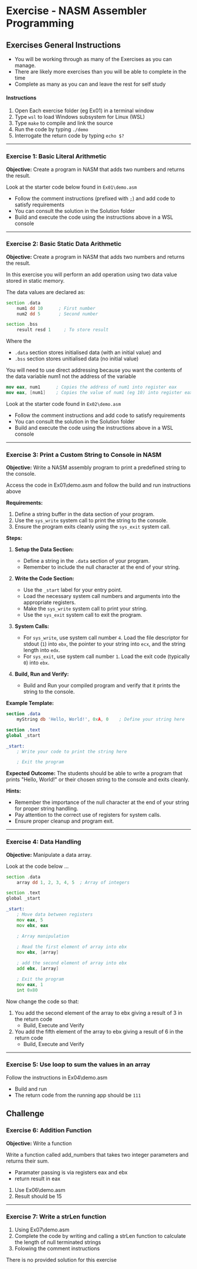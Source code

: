 # Exercise - NASM Assembler Programming

## Exercises General Instructions

* You will be working through as many of the Exercises as you can manage.
* There are likely more exercises than you will be able to complete in the time
* Complete as many as you can and leave the rest for self study

#### Instructions

1. Open Each exercise folder (eg Ex01) in a terminal window
1. Type ```wsl``` to load Windows subsystem for Linux (WSL)
1. Type ```make``` to compile and link the source
1. Run the code by typing ```./demo```
1. Interrogate the return code by typing ```echo $?```

---
### Exercise 1: Basic Literal Arithmetic
**Objective:** Create a program in NASM that adds two numbers and returns the result. 

Look at the starter code below found in ```Ex01\demo.asm```

* Follow the comment instructions (prefixed with ```;```) and add code to satisfy requirements
* You can consult the solution in the Solution folder
* Build and execute the code using the instructions above in a WSL console

---
### Exercise 2: Basic Static Data Arithmetic
**Objective:** Create a program in NASM that adds two numbers and returns the result. 

In this exercise you will perform an add operation using two data value stored in static memory.

The data values are declared as:

```asm
section .data
    num1 dd 10      ; First number
    num2 dd 5       ; Second number

section .bss
    result resd 1     ; To store result
```

Where the 
* ```.data``` section stores initialised data (with an initial value) and
* ```.bss``` section stores unitialised data (no initial value)

You will need to use direct addressing because you want the contents of the data variable num1 not the address of the variable

```nasm
mov eax, num1      ; Copies the address of num1 into register eax
mov eax, [num1]    ; Copies the value of num1 (eg 10) into register eax
```

Look at the starter code found in ```Ex02\demo.asm```

* Follow the comment instructions and add code to satisfy requirements
* You can consult the solution in the Solution folder
* Build and execute the code using the instructions above in a WSL console

---
### Exercise 3: Print a Custom String to Console in NASM

**Objective:**
Write a NASM assembly program to print a predefined string to the console.

Access the code in Ex01\demo.asm and follow the build and run instructions above

**Requirements:**
1. Define a string buffer in the data section of your program.
2. Use the `sys_write` system call to print the string to the console.
3. Ensure the program exits cleanly using the `sys_exit` system call.

**Steps:**
1. **Setup the Data Section:**
   - Define a string in the `.data` section of your program.
   - Remember to include the null character at the end of your string.

2. **Write the Code Section:**
   - Use the `_start` label for your entry point.
   - Load the necessary system call numbers and arguments into the appropriate registers.
   - Make the `sys_write` system call to print your string.
   - Use the `sys_exit` system call to exit the program.

3. **System Calls:**
   - For `sys_write`, use system call number `4`. Load the file descriptor for stdout (`1`) into `ebx`, the pointer to your string into `ecx`, and the string length into `edx`.
   - For `sys_exit`, use system call number `1`. Load the exit code (typically `0`) into `ebx`.


4. **Build, Run and Verify:**
   - Build and Run your compiled program and verify that it prints the string to the console.

**Example Template:**
```nasm
section .data
    myString db 'Hello, World!', 0xA, 0    ; Define your string here

section .text
global _start

_start:
    ; Write your code to print the string here

    ; Exit the program
```

**Expected Outcome:**
The students should be able to write a program that prints "Hello, World!" or their chosen string to the console and exits cleanly.

**Hints:**
- Remember the importance of the null character at the end of your string for proper string handling.
- Pay attention to the correct use of registers for system calls.
- Ensure proper cleanup and program exit.


---
### Exercise 4: Data Handling
**Objective:** Manipulate a data array.

Look at the code below ...

```asm
section .data
    array dd 1, 2, 3, 4, 5  ; Array of integers

section .text
global _start

_start:
    ; Move data between registers
    mov eax, 5
    mov ebx, eax

    ; Array manipulation
    
    ; Read the first element of array into ebx
    mov ebx, [array]

    ; add the second element of array into ebx    
    add ebx, [array]

    ; Exit the program
    mov eax, 1
    int 0x80
```

Now change the code so that:
1. You add the second element of the array to ebx giving a result of 3 in the return code
    * Build, Execute and Verify
1. You add the fifth element of the array to ebx giving a result of 6 in the return code
    * Build, Execute and Verify


---
### Exercise 5: Use loop to sum the values in an array

Follow the instructions in Ex04\demo.asm

* Build and run
* The return code from the running app should be ```111```

## Challenge

### Exercise 6: Addition Function
**Objective:** Write a function 

Write a function called add_numbers that takes two integer parameters and returns their sum.

* Paramater passing is via registers eax and ebx
* return result in eax

1. Use Ex06\demo.asm
2. Result should be 15

---
### Exercise 7: Write a strLen function

1. Using Ex07\demo.asm
2. Complete the code by writing and calling a strLen function to calculate the length of null terminated strings
3. Folowing the comment instructions

There is no provided solution for this exercise 